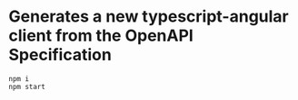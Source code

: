 # Generates a new typescript-angular client from the OpenAPI Specification

```
npm i
npm start
```
